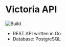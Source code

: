 # Victoria API

![Build](https://github.com/Victoria-engine/api-v2/workflows/Go/badge.svg)

- REST API written in Go
- Database: PostgreSQL